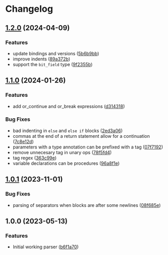 # Changelog

## [1.2.0](https://github.com/tree-sitter-grammars/tree-sitter-odin/compare/v1.1.0...v1.2.0) (2024-04-09)

### Features

- update bindings and versions ([5b6b9bb](https://github.com/tree-sitter-grammars/tree-sitter-odin/commit/5b6b9bbd5f50a5905d1cb877059b8597136ab548))
- improve indents ([89a372b](https://github.com/tree-sitter-grammars/tree-sitter-odin/commit/89a372b9f1dfa3d510aad20601e71ef4ba446732))
- support the `bit_field` type ([9f2355b](https://github.com/tree-sitter-grammars/tree-sitter-odin/commit/9f2355ba25cc5e2c88ba35eb0d366396935c63a6))

## [1.1.0](https://github.com/amaanq/tree-sitter-odin/compare/v1.0.1...v1.1.0) (2024-01-26)

### Features

- add or_continue and or_break expressions ([d314318](https://github.com/amaanq/tree-sitter-odin/commit/d314318692883fd9858d6a8d1c1aa4fbd849a483))

### Bug Fixes

- bad indenting in `else` and `else if` blocks ([2ed3a06](https://github.com/amaanq/tree-sitter-odin/commit/2ed3a06e80a340d47eed7b4adf8961b4f777ae97))
- commas at the end of a return statement allow for a continuation ([7c8e12d](https://github.com/amaanq/tree-sitter-odin/commit/7c8e12d87810a6a421ebd83e27df369e83ae4c2a))
- parameters with a type annotation can be prefixed with a tag ([07f7192](https://github.com/amaanq/tree-sitter-odin/commit/07f71922d312b90f3c1b7dffb7110637b6bbcc08))
- remove unnecesary tag in unary ops ([78f5fd4](https://github.com/amaanq/tree-sitter-odin/commit/78f5fd496924cd2fc7c48ae0c4b9f992dff90667))
- tag regex ([363c99e](https://github.com/amaanq/tree-sitter-odin/commit/363c99ef938a106b7b8e740d56e56adc09c8816b))
- variable declarations can be procedures ([96a8f1e](https://github.com/amaanq/tree-sitter-odin/commit/96a8f1e57f34206d6305763f0c9f7cafb6354c1d))

## [1.0.1](https://github.com/amaanq/tree-sitter-odin/compare/v1.0.0...v1.0.1) (2023-11-01)

### Bug Fixes

- parsing of separators when blocks are after some newlines ([08f685e](https://github.com/amaanq/tree-sitter-odin/commit/08f685e74864bbcb6a742631f8fe844b0a6dc3e3))

## 1.0.0 (2023-05-13)

### Features

- Initial working parser ([b6f1a70](https://github.com/amaanq/tree-sitter-odin/commit/b6f1a70948666d766cc13e4817cba684823bee56))
